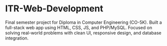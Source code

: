 # ITR-Web-Development
Final semester project for Diploma in Computer Engineering (CO-5K). Built a full-stack web app using HTML, CSS, JS, and PHP/MySQL. Focused on solving real-world problems with clean UI, responsive design, and database integration.

